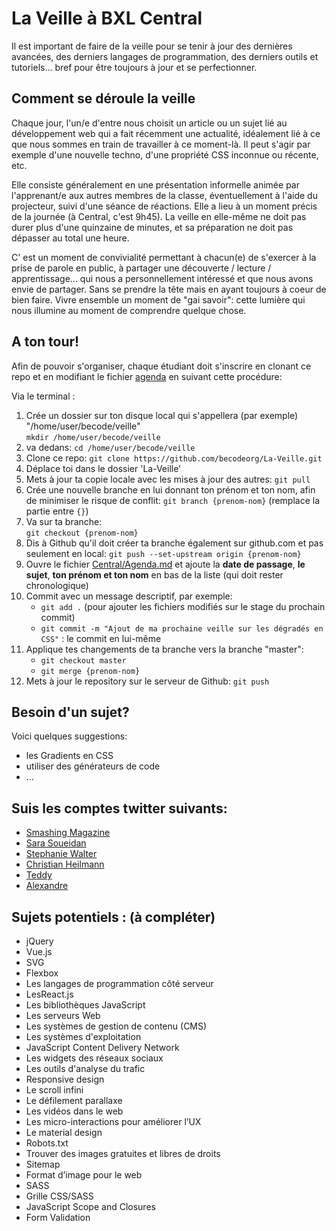 # La Veille à BXL Central 

Il est important de faire de la veille pour se tenir à jour des dernières avancées, des derniers langages de programmation, des derniers outils et tutoriels... bref pour être toujours à jour et se perfectionner.  

## Comment se déroule la veille
Chaque jour, l'un/e d'entre nous choisit un article ou un sujet lié au développement web qui a fait récemment une actualité, idéalement lié à ce que nous sommes en train de travailler à ce moment-là. Il peut s'agir par exemple d'une nouvelle techno, d'une propriété CSS inconnue ou récente, etc.

Elle consiste généralement en une présentation informelle animée par l'apprenant/e aux autres membres de la classe, éventuellement à l'aide du projecteur, suivi d'une séance de réactions. Elle a lieu à un moment précis de la journée (à Central, c'est 9h45). La veille en elle-même ne doit pas durer plus d'une quinzaine de minutes, et sa préparation ne doit pas dépasser au total une heure. 

C' est un moment de convivialité permettant à chacun(e) de s'exercer à la prise de parole en public, à partager une découverte / lecture / apprentissage... qui nous a personnellement intéressé et que nous avons envie de partager. Sans se prendre la tête mais en ayant toujours à coeur de bien faire. Vivre ensemble un moment de "gai savoir": cette lumière qui nous illumine au moment de comprendre quelque chose.

## A ton tour!
Afin de pouvoir s'organiser, chaque étudiant doit s'inscrire en clonant ce repo et en modifiant le fichier [agenda](./agenda.md) en suivant cette procédure:

Via le terminal :  

1. Crée un dossier sur ton disque local qui s'appellera (par exemple) "/home/user/becode/veille"   
`mkdir /home/user/becode/veille`  
1. va dedans: `cd /home/user/becode/veille`
1. Clone ce repo:   `git clone https://github.com/becodeorg/La-Veille.git`
1. Déplace toi dans le dossier 'La-Veille'  
1. Mets à jour ta copie locale avec les mises à jour des autres:   `git pull`  
1. Crée une nouvelle branche en lui donnant ton prénom et ton nom, afin de minimiser le risque de conflit:    `git branch {prenom-nom}` (remplace la partie entre `{}`)
1. Va sur ta branche:  
 `git checkout {prenom-nom}`   
1. Dis à Github qu'il doit créer ta branche également sur github.com et pas seulement en local: 
 `git push --set-upstream origin {prenom-nom}`  
1. Ouvre le fichier [Central/Agenda.md](agenda.md) et ajoute la **date de passage**, **le sujet**, **ton prénom et ton nom** en bas de la liste (qui doit rester chronologique)  
1. Commit avec un message descriptif, par exemple:  
   - `git add .` (pour ajouter les fichiers modifiés sur le stage du prochain commit)  
   - `git commit -m "Ajout de ma prochaine veille sur les dégradés en CSS"` : le commit en lui-même   
1. Applique tes changements de ta branche vers la branche "master":   
   - `git checkout master`  
   - `git merge {prenom-nom}`  
1. Mets à jour le repository sur le serveur de Github:  `git push`


## Besoin d'un sujet?

Voici quelques suggestions:  
- les Gradients en CSS  
- utiliser des générateurs de code  
- ... 

## Suis les comptes twitter suivants:
- [Smashing Magazine](https://twitter.com/smashingmag)
- [Sara Soueidan](https://twitter.com/SaraSoueidan)
- [Stephanie Walter](https://twitter.com/WalterStephanie)
- [Christian Heilmann](https://twitter.com/codepo8)
- [Teddy](https://twitter.com/teddykishi)
- [Alexandre](https://twitter.com/pixeline)


## Sujets potentiels : (à compléter) 

- jQuery
- Vue.js
- SVG
- Flexbox
- Les langages de programmation côté serveur 
- LesReact.js
- Les bibliothèques JavaScript 
- Les serveurs Web 
- Les systèmes de gestion de contenu (CMS) 
- Les systèmes d'exploitation 
- JavaScript Content Delivery Network 
- Les widgets des réseaux sociaux 
- Les outils d'analyse du trafic 
- Responsive design
- Le scroll infini
- Le défilement parallaxe 
- Les vidéos dans le web
- Les micro-interactions pour améliorer l’UX 
- Le material design
- Robots.txt
- Trouver des images gratuites et libres de droits
- Sitemap
- Format d’image pour le web
- SASS
- Grille CSS/SASS
- JavaScript Scope and Closures
- Form Validation 

